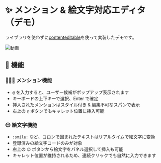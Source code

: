 # ✨ メンション & 絵文字対応エディタ（デモ）

ライブラリを使わずに[contenteditable](https://developer.mozilla.org/en-US/docs/Web/HTML/Global_attributes/contenteditable)を使って実装したデモです。

![動画](public/動画.gif)

## 🚀 機能

### 🧑‍🤝‍🧑 メンション機能

- `@` を入力すると、ユーザー候補がポップアップ表示されます
- キーボードの上下キーで選択、Enter で確定
- 挿入されたメンションはスタイル付き & 編集不可なスパンで表示
- 右上の `@` ボタンでもキャレット位置に挿入可能

### 😊 絵文字機能

- `:smile:` など、コロンで囲まれたテキストはリアルタイムで絵文字に変換
- 登録済みの絵文字コードのみが対象
- 右上の `😊` ボタンから絵文字をパネル選択して挿入も可能
- キャレット位置が維持されるため、連続クリックでも自然に入力できます

